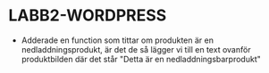 # LABB2-WORDPRESS

- Adderade en function som tittar om produkten är en nedladdningsprodukt, är det de så lägger vi till en text ovanför produktbilden där det står "Detta är en nedladdningsbarprodukt"
